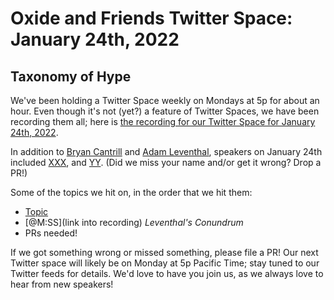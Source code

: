 # Oxide and Friends Twitter Space: January 24th, 2022

## Taxonomy of Hype

We've been holding a Twitter Space weekly on Mondays at 5p for about an hour.
Even though it's not (yet?) a feature of Twitter Spaces, we have been
recording them all; here is
[the recording for our Twitter Space for January 24th, 2022](https://youtu.be/qrWgmkBfn9s).

In addition to
[Bryan Cantrill](https://twitter.com/bcantrill) and
[Adam Leventhal](https://twitter.com/ahl),
speakers on January 24th included
[XXX](),
and [YY]().
(Did we miss your name and/or get it wrong? Drop a PR!)

Some of the topics we hit on, in the order that we hit them:

- [Topic](link)
- [@M:SS](link into recording)
  *Leventhal's Conundrum*
- PRs needed!

If we got something wrong or missed something, please file a PR!
Our next Twitter space will likely be on Monday at 5p Pacific Time; stay tuned
to our Twitter feeds for details.  We'd love to have you join us, as we
always love to hear from new speakers!

